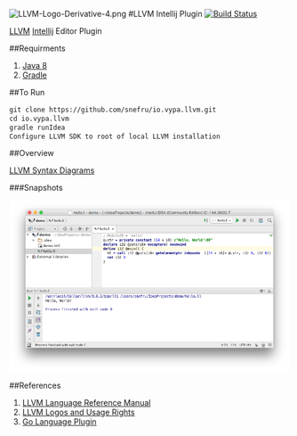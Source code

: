 
![LLVM-Logo-Derivative-4.png](http://llvm.org/img/LLVM-Logo-Derivative-4.png)
#LLVM Intellij Plugin [![Build Status](https://travis-ci.org/snefru/io.vypa.llvm.svg?branch=master)](https://travis-ci.org/snefru/io.vypa.llvm)
                      
[LLVM](http://llvm.org) [Intellij](http://www.jetbrains.org/pages/viewpage.action?pageId=983889) Editor Plugin

##Requirments

1. [Java 8](http://www.oracle.com/technetwork/java/javase/downloads/jdk8-downloads-2133151.html)
2. [Gradle](https://gradle.org)


##To Run
   
    git clone https://github.com/snefru/io.vypa.llvm.git
    cd io.vypa.llvm
    gradle runIdea
    Configure LLVM SDK to root of local LLVM installation

##Overview


[LLVM Syntax Diagrams](http://snefru.github.io/io.alef.llvm/syntax-diagrams.xhtml)

###Snapshots

![overview](./images/overview.png)

##References
1. [LLVM Language Reference Manual](http://llvm.org/docs/LangRef.html)
2. [LLVM Logos and Usage Rights](http://llvm.org/Logo.html)
3. [Go Language Plugin](https://github.com/go-lang-plugin-org/go-lang-idea-plugin)